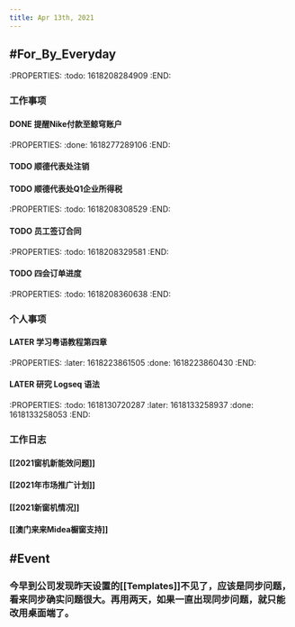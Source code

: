 ```yaml
---
title: Apr 13th, 2021
---
```


## #For_By_Everyday
:PROPERTIES:
:todo: 1618208284909
:END:
### **工作事项**
#### DONE 提醒Nike付款至鲸穹账户
:PROPERTIES:
:done: 1618277289106
:END:
#### TODO 顺德代表处注销
#### TODO 顺德代表处Q1企业所得税
:PROPERTIES:
:todo: 1618208308529
:END:
#### TODO 员工签订合同
:PROPERTIES:
:todo: 1618208329581
:END:
#### TODO 四会订单进度
:PROPERTIES:
:todo: 1618208360638
:END:
####
### **个人事项**
#### LATER 学习粤语教程第四章
:PROPERTIES:
:later: 1618223861505
:done: 1618223860430
:END:
#### LATER 研究 Logseq 语法
:PROPERTIES:
:todo: 1618130720287
:later: 1618133258937
:done: 1618133258053
:END:
####
### **工作日志**
#### [[2021窗机新能效问题]]
#### [[2021年市场推广计划]]
#### [[2021新窗机情况]]
#### [[澳门来来Midea橱窗支持]]
####
## #Event
### 今早到公司发现昨天设置的[[Templates]]不见了，应该是同步问题，看来同步确实问题很大。再用两天，如果一直出现同步问题，就只能改用桌面端了。
